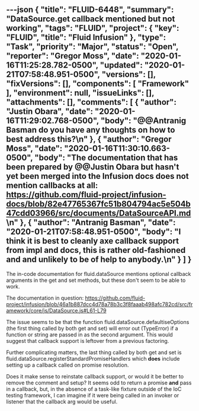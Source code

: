 ---json
{
  "title": "FLUID-6448",
  "summary": "DataSource.get callback mentioned but not working",
  "tags": "FLUID",
  "project": {
    "key": "FLUID",
    "title": "Fluid Infusion"
  },
  "type": "Task",
  "priority": "Major",
  "status": "Open",
  "reporter": "Gregor Moss",
  "date": "2020-01-16T11:25:28.782-0500",
  "updated": "2020-01-21T07:58:48.951-0500",
  "versions": [],
  "fixVersions": [],
  "components": [
    "Framework"
  ],
  "environment": null,
  "issueLinks": [],
  "attachments": [],
  "comments": [
    {
      "author": "Justin Obara",
      "date": "2020-01-16T11:29:02.768-0500",
      "body": "@@Antranig Basman do you have any thoughts on how to best address this?\n"
    },
    {
      "author": "Gregor Moss",
      "date": "2020-01-16T11:30:10.663-0500",
      "body": "The documentation that has been prepared by @@Justin Obara but hasn't yet been merged into the Infusion docs does not mention callbacks at all: <https://github.com/fluid-project/infusion-docs/blob/82e47765367fc51b804794ac5e504b47cdd03966/src/documents/DataSourceAPI.md>\n"
    },
    {
      "author": "Antranig Basman",
      "date": "2020-01-21T07:58:48.951-0500",
      "body": "I think it is best to cleanly axe callback support from impl and docs, this is rather old-fashioned and and unlikely to be of help to anybody.\n"
    }
  ]
}
---
The in-code documentation for fluid.dataSource mentions optional callback arguments in the get and set methods, but these don't seem to be able to work.

The documentation in question: <https://github.com/fluid-project/infusion/blob/46a1b887dcc4d78a78b3c3f8faaab498afc782cd/src/framework/core/js/DataSource.js#L61-L79>

The issue seems to be that the function fluid.dataSource.defaultiseOptions (the first thing called by both get and set) will error out (TypeError) if a function or string are passed in as the second argument. This would suggest that callback support is leftover from a previous factoring.

Further complicating matters, the last thing called by both get and set is fluid.dataSource.registerStandardPromiseHandlers which **does** include setting up a callback called on promise resolution.

Does it make sense to reinstate callback support, or would it be better to remove the comment and setup? It seems odd to return a promise **and** pass in a callback, but, in the absence of a task-like fixture outside of the IoC testing framework, I can imagine if it were being called in an invoker or listener that the callback arg would be useful.

        